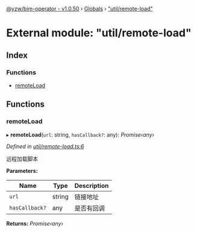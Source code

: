 [@yzw/bim-operator - v1.0.50](../README.md) › [Globals](../globals.md) › ["util/remote-load"](_util_remote_load_.md)

# External module: "util/remote-load"

## Index

### Functions

* [remoteLoad](_util_remote_load_.md#remoteload)

## Functions

###  remoteLoad

▸ **remoteLoad**(`url`: string, `hasCallback?`: any): *Promise‹any›*

*Defined in [util/remote-load.ts:6](https://github.com/youkaisteve/bim-operator/blob/902514b/src/util/remote-load.ts#L6)*

远程加载脚本

**Parameters:**

| Name           | Type   | Description |
| -------------- | ------ | ----------- |
| `url`          | string | 链接地址    |
| `hasCallback?` | any    | 是否有回调  |

**Returns:** *Promise‹any›*
